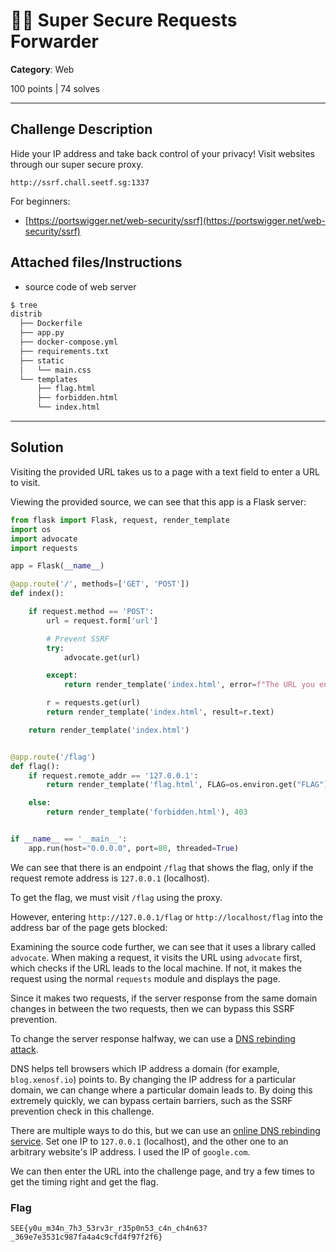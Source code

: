 # 🧑‍🎓 Super Secure Requests Forwarder

**Category**: Web

100 points | 74 solves

----

## Challenge Description

Hide your IP address and take back control of your privacy! Visit websites through our super secure proxy.

`http://ssrf.chall.seetf.sg:1337`

For beginners:

* [https://portswigger.net/web-security/ssrf](https://portswigger.net/web-security/ssrf)

## Attached files/Instructions

* source code of web server

```sh
$ tree 
distrib
  ├── Dockerfile
  ├── app.py
  ├── docker-compose.yml
  ├── requirements.txt
  ├── static
  │   └── main.css
  └── templates
      ├── flag.html
      ├── forbidden.html
      └── index.html
```

----

## Solution

Visiting the provided URL takes us to a page with a text field to enter a URL to visit.

Viewing the provided source, we can see that this app is a Flask server:

```py
from flask import Flask, request, render_template
import os
import advocate
import requests

app = Flask(__name__)

@app.route('/', methods=['GET', 'POST'])
def index():

    if request.method == 'POST':
        url = request.form['url']

        # Prevent SSRF
        try:
            advocate.get(url)

        except:
            return render_template('index.html', error=f"The URL you entered is dangerous and not allowed.")

        r = requests.get(url)
        return render_template('index.html', result=r.text)

    return render_template('index.html')


@app.route('/flag')
def flag():
    if request.remote_addr == '127.0.0.1':
        return render_template('flag.html', FLAG=os.environ.get("FLAG"))

    else:
        return render_template('forbidden.html'), 403


if __name__ == '__main__':
    app.run(host="0.0.0.0", port=80, threaded=True)
```

We can see that there is an endpoint `/flag` that shows the flag, only if the request remote address is `127.0.0.1` (localhost).

To get the flag, we must visit `/flag` using the proxy.

However, entering `http://127.0.0.1/flag` or `http://localhost/flag` into the address bar of the page gets blocked:

<!--screenshot-->

Examining the source code further, we can see that it uses a library called `advocate`. When making a request, it visits the URL using `advocate` first, which checks if the URL leads to the local machine. If not, it makes the request using the normal `requests` module and displays the page.

Since it makes two requests, if the server response from the same domain changes in between the two requests, then we can bypass this SSRF prevention.

To change the server response halfway, we can use a [DNS rebinding attack](https://highon.coffee/blog/ssrf-cheat-sheet/#dns-rebinding-attempts).

DNS helps tell browsers which IP address a domain (for example, `blog.xenosf.io`) points to. By changing the IP address for a particular domain, we can change where a particular domain leads to. By doing this extremely quickly, we can bypass certain barriers, such as the SSRF prevention check in this challenge.

There are multiple ways to do this, but we can use an [online DNS rebinding service](https://lock.cmpxchg8b.com/rebinder.html). Set one IP to `127.0.0.1` (localhost), and the other one to an arbitrary website's IP address. I used the IP of `google.com`.

We can then enter the URL into the challenge page, and try a few times to get the timing right and get the flag.

<!--screenshots-->

### Flag

```text
SEE{y0u_m34n_7h3_53rv3r_r35p0n53_c4n_ch4n63?_369e7e3531c987fa4a4c9cfd4f97f2f6}
```
